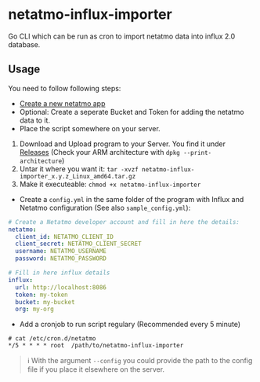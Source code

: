 # netatmo-influx-importer
Go CLI which can be run as cron to import netatmo data into influx 2.0 database.

## Usage
You need to follow following steps:
- [Create a new netatmo app](https://dev.netatmo.com/dev/createapp)
- Optional: Create a seperate Bucket and Token for adding the netatmo data to it.
- Place the script somewhere on your server. 
1. Download and Upload program to your Server. You find it under [Releases](https://github.com/joshuabeny1999/netatmo-influx-importer/releases/latest) (Check your ARM architecture with `dpkg --print-architecture`) 
2. Untar it where you want it: `tar -xvzf netatmo-influx-importer_x.y.z_Linux_amd64.tar.gz`
3. Make it executeable: `chmod +x netatmo-influx-importer`

- Create a ```config.yml``` in the same folder of the program with Influx and Netatmo configuration (See also ```sample_config.yml```):
```yml
# Create a Netatmo developer account and fill in here the details:
netatmo:
  client_id: NETATMO_CLIENT_ID
  client_secret: NETATMO_CLIENT_SECRET
  username: NETATMO_USERNAME
  password: NETATMO_PASSWORD

# Fill in here influx details
influx:
  url: http://localhost:8086
  token: my-token
  bucket: my-bucket
  org: my-org
```
- Add a cronjob  to run script regulary (Recommended every 5 minute)
```
# cat /etc/cron.d/netatmo
*/5 * * * * root  /path/to/netatmo-influx-importer 
```

> :information_source: With the argument ```--config``` you could provide the path to the config file if you place it elsewhere on the server.

